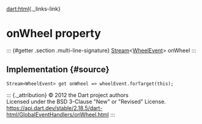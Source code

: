 [dart:html](../../dart-html/dart-html-library){._links-link}

onWheel property
================

::: {#getter .section .multi-line-signature}
[Stream](../../dart-async/stream-class)\<[WheelEvent](../wheelevent-class)\>
onWheel
:::

Implementation {#source}
--------------

``` {.language-dart data-language="dart"}
Stream<WheelEvent> get onWheel => wheelEvent.forTarget(this);
```

::: {._attribution}
© 2012 the Dart project authors\
Licensed under the BSD 3-Clause \"New\" or \"Revised\" License.\
<https://api.dart.dev/stable/2.18.5/dart-html/GlobalEventHandlers/onWheel.html>
:::
